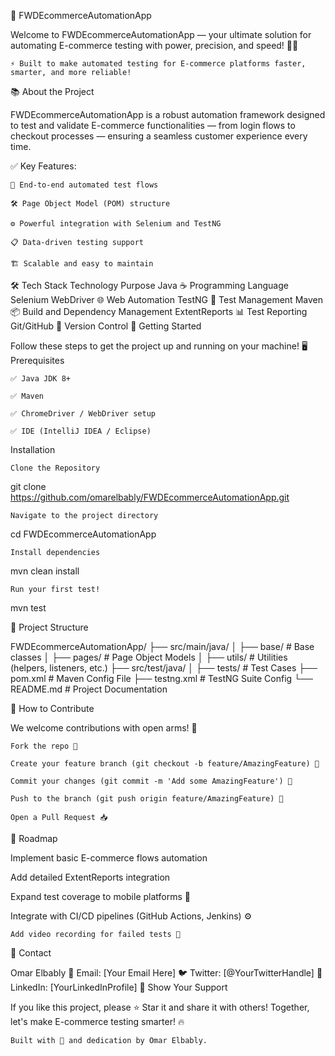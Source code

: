 
🚀 FWDEcommerceAutomationApp

Welcome to FWDEcommerceAutomationApp — your ultimate solution for automating E-commerce testing with power, precision, and speed! 🛒✨

    ⚡ Built to make automated testing for E-commerce platforms faster, smarter, and more reliable!

📚 About the Project

FWDEcommerceAutomationApp is a robust automation framework designed to test and validate E-commerce functionalities — from login flows to checkout processes — ensuring a seamless customer experience every time.

✅ Key Features:

    🧪 End-to-end automated test flows

    🛠️ Page Object Model (POM) structure

    ⚙️ Powerful integration with Selenium and TestNG

    📋 Data-driven testing support

    🏗️ Scalable and easy to maintain

🛠️ Tech Stack
Technology	Purpose
Java ☕	Programming Language
Selenium WebDriver 🌐	Web Automation
TestNG 🧪	Test Management
Maven 📦	Build and Dependency Management
ExtentReports 📊	Test Reporting
Git/GitHub 🐙	Version Control
🚀 Getting Started

Follow these steps to get the project up and running on your machine! 🖥️
Prerequisites

    ✅ Java JDK 8+

    ✅ Maven

    ✅ ChromeDriver / WebDriver setup

    ✅ IDE (IntelliJ IDEA / Eclipse)

Installation

    Clone the Repository

git clone https://github.com/omarelbably/FWDEcommerceAutomationApp.git

    Navigate to the project directory

cd FWDEcommerceAutomationApp

    Install dependencies

mvn clean install

    Run your first test!

mvn test

📂 Project Structure

FWDEcommerceAutomationApp/
├── src/main/java/
│   ├── base/          # Base classes
│   ├── pages/         # Page Object Models
│   ├── utils/         # Utilities (helpers, listeners, etc.)
├── src/test/java/
│   ├── tests/         # Test Cases
├── pom.xml            # Maven Config File
├── testng.xml         # TestNG Suite Config
└── README.md          # Project Documentation

🧩 How to Contribute

We welcome contributions with open arms! 🤗

    Fork the repo 🍴

    Create your feature branch (git checkout -b feature/AmazingFeature) 🌟

    Commit your changes (git commit -m 'Add some AmazingFeature') 💬

    Push to the branch (git push origin feature/AmazingFeature) 🚀

    Open a Pull Request 📥

🎯 Roadmap

Implement basic E-commerce flows automation

Add detailed ExtentReports integration

Expand test coverage to mobile platforms 📱

Integrate with CI/CD pipelines (GitHub Actions, Jenkins) ⚙️

    Add video recording for failed tests 🎥

📢 Contact

Omar Elbably
📧 Email: [Your Email Here]
🐦 Twitter: [@YourTwitterHandle]
💼 LinkedIn: [YourLinkedInProfile]
🌟 Show Your Support

If you like this project, please ⭐ Star it and share it with others!
Together, let's make E-commerce testing smarter! 🔥

    Built with 💙 and dedication by Omar Elbably.

